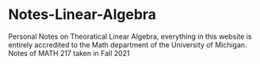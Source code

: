 # Notes-Linear-Algebra
Personal Notes on Theoratical Linear Algebra, everything in this website is entirely accredited to the Math department of the University of Michigan. Notes of MATH 217 taken in Fall 2021
